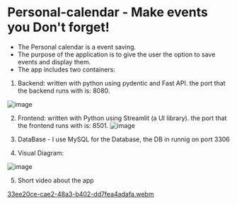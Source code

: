 # Personal-calendar - Make events you Don't forget!

* The Personal calendar is a event saving.
* The purpose of the application is to give the user the option to save events and display them.
* The app includes two containers:
1. Backend: written with python using pydentic and Fast API. the port that the backend runs with is: 8080.

![image](https://user-images.githubusercontent.com/58915223/217578761-b2e2e545-03c3-40aa-9290-0af182d7f0ec.png)

2. Frontend: written with Python using Streamlit (a UI library). the port that the frontend runs with is: 8501.
![image](https://user-images.githubusercontent.com/58915223/218325610-dd54befc-ce85-40d7-8fc3-3584bde29cef.png)

3. DataBase - I use MySQL for the Database, the DB in runnig on port 3306

4. Visual Diagram:

![image](https://user-images.githubusercontent.com/58915223/218325547-b0471aa7-ef93-4944-94e2-451e10ca0eb4.png)

5. Short video about the app

[33ee20ce-cae2-48a3-b402-dd7fea4adafa.webm](https://user-images.githubusercontent.com/58915223/218334770-1ef547ce-d1c4-4a5e-8846-9175a620c319.webm)

